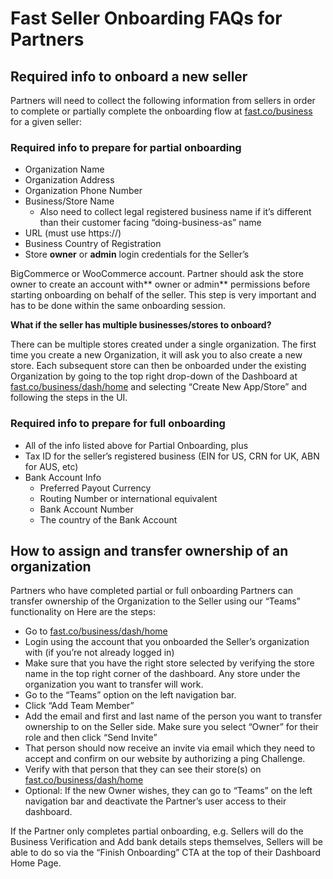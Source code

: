 # Fast Seller Onboarding FAQs for Partners

## Required info to onboard a new seller

Partners will need to collect the following information from sellers in order to complete or partially complete the onboarding flow at [fast.co/business](https://fast.co/business) for a given seller:

### Required info to prepare for partial onboarding 

*   Organization Name
*   Organization Address
*   Organization Phone Number
*   Business/Store Name
    *   Also need to collect legal registered business name if it’s different than their customer facing “doing-business-as” name
*   URL  (must use https://)
*   Business Country of Registration
*   Store **owner** or **admin** login credentials for the Seller’s 

BigCommerce or WooCommerce account. Partner should ask the store owner to create an account with** owner or admin** permissions before starting onboarding on behalf of the seller.  This step is very important and has to be done within the same onboarding session.

**What if the seller has multiple businesses/stores to onboard?**

There can be multiple stores created under a single organization.  The first time you create a new Organization, it will ask you to also create a new store.  Each subsequent store can then be onboarded under the existing Organization by going to the top right drop-down of the Dashboard at [fast.co/business/dash/home](https://fast.co/business/dash/home) and selecting “Create New App/Store” and following the steps in the UI.

### Required info to prepare for full onboarding 

*   All of the info listed above for Partial Onboarding, plus
*   Tax ID for the seller’s registered business (EIN for US, CRN for UK, ABN for AUS, etc)
*   Bank Account Info
    *   Preferred Payout Currency
    *   Routing Number or international equivalent
    *   Bank Account Number
    *   The country of the Bank Account

## How to assign and transfer ownership of an organization

Partners who have completed partial or full onboarding Partners can transfer ownership of the Organization to the Seller using our “Teams” functionality on  Here are the steps:

*   Go to [fast.co/business/dash/home](https://fast.co/business/dash/home)
*   Login using the account that you onboarded the Seller’s organization with (if you’re not already logged in)
*   Make sure that you have the right store selected by verifying the store name in the top right corner of the dashboard.  Any store under the organization you want to transfer will work.
*   Go to the “Teams” option on the left navigation bar.  
*   Click “Add Team Member”
*   Add the email and first and last name of the person you want to transfer ownership to on the Seller side.  Make sure you select “Owner” for their role and then click “Send Invite”
*   That person should now receive an invite via email which they need to accept and confirm on our website by authorizing a ping Challenge.
*   Verify with that person that they can see their store(s) on [fast.co/business/dash/home](https://fast.co/business/dash/home)
*   Optional:  If the new Owner wishes, they can go to “Teams” on the left navigation bar and deactivate the Partner’s user access to their dashboard.

If the Partner only completes partial onboarding, e.g. Sellers will do the Business Verification and Add bank details steps themselves, Sellers will be able to do so via the “Finish Onboarding” CTA at the top of their Dashboard Home Page.
